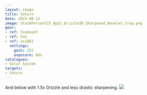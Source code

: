 ```yaml
---
layout: image
title: Saturn
date: 2023-08-12
image: StackPercent25_Ap21_Drizzle30_Sharpened_Wavelet_Crop.png
gear:
- ref: 5semount
- ref: 5se
- ref: asi662
  settings:
    gain: 252
    exposure: 8ms
catalogues:
- Solar System
targets:
- Saturn
---
```

And below with 1.5x Drizzle and less drastic sharpening. 
<img class="preview" src="StackPercent25_Ap11_Drizzle15_Sharpened_RGBAligned.png">